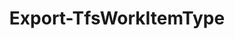 ﻿---
title: Export-TfsWorkItemType
breadcrumbs: [ "WorkItem", "WorkItemType" ]
parent: "WorkItem.WorkItemType"
description: "Exports a work item type definition from a team project."
remarks: 
parameterSets: 
  "_All_": [  ] 
  "__AllParameterSets": 
parameters: 
inputs: 
outputs: 
  - type: "System.Xml.XmlDocument" 
    description: 
notes: 
relatedLinks: 
  - text: "Online Version:" 
    uri: "https://tfscmdlets.dev/Cmdlets/WorkItem/WorkItemType/Export-TfsWorkItemType"
aliases: 
examples: 
---
